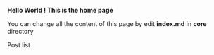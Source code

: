 **Hello World ! This is the home page**


You can change all the content of this page by edit **index.md** in  **core** directory

Post list
